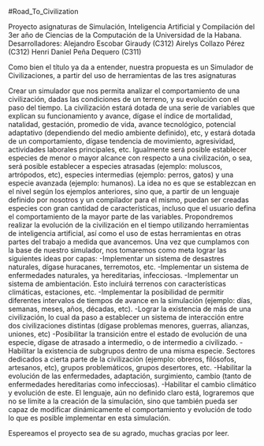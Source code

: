 #Road_To_Civilization

Proyecto asignaturas de Simulación, Inteligencia Artificial y Compilación del 3er año de Ciencias de la Computación de la Universidad de la Habana.
Desarrolladores:
Alejandro Escobar Giraudy (C312)
Airelys Collazo Pérez (C312)
Henri Daniel Peña Dequero (C311)

Como bien el título ya da a entender, nuestra propuesta es un Simulador de Civilizaciones, a partir del uso de herramientas de las tres asignaturas

Crear un simulador que nos permita analizar el comportamiento de una civilización, dadas las condiciones de un terreno, y su evolución con el paso del tiempo. La civilización estará dotada de una serie de variables que explican su funcionamiento y avance, dígase el índice de mortalidad, natalidad, gestación, promedio de vida, avance tecnológico, potencial adaptativo (dependiendo del medio ambiente definido), etc, y estará dotada de un comportamiento, dígase tendencia de movimiento, agresividad, actividades laborales principales, etc. Igualmente será posible establecer especies de menor o mayor alcance con respecto a una civilización, o sea, será posible establecer a especies atrasadas (ejemplo: moluscos, artrópodos, etc), especies intermedias (ejemplo: perros, gatos) y una especie avanzada (ejemplo: humanos). La idea no es que se establezcan en el nivel según los ejemplos anteriores, sino que, a partir de un lenguaje definido por nosotros y un compilador para el mismo, puedan ser creadas especies con gran cantidad de características, incluso que el usuario defina el comportamiento de la mayor parte de las variables. Propondremos realizar la evolución de la civilización en el tiempo utilizando herramientas de inteligencia artificial, así como el uso de estas herramientas en otras partes del trabajo a medida que avancemos.
Una vez que cumplamos con la base de nuestro simulador, nos tomaremos como meta lograr las siguientes ideas por capas:
-Implementar un sistema de desastres naturales, dígase huracanes, terremotos, etc.
-Implementar un sistema de enfermedades naturales, ya hereditarias, infecciosas.
-Implementar un sistema de ambientación. Esto incluirá terrenos con características climáticas, estaciones, etc.
-Implementar la posibilidad de permitir diferentes intervalos de tiempos de avance en la simulación (ejemplo: días, semanas, meses, años, décadas, etc).
-Lograr la existencia de más de una civilización, lo cual da paso a establecer un sistema de interacción entre dos civilizaciones distintas (dígase problemas menores, guerras, alianzas, uniones, etc)
-Posibilitar la transición entre el estado de evolución de una especie, dígase de atrasado a intermedio, o de intermedio a civilizado.
-Habilitar la existencia de subgrupos dentro de una misma especie. Sectores dedicados a cierta parte de la civilización (ejemplo: obreros, filósofos, artesanos, etc), grupos problemáticos, grupos desertores, etc.
-Habilitar la evolución de las enfermedades, adaptación, surgimiento, cambio (tanto de enfermedades hereditarias como infecciosas).
-Habilitar el cambio climático y evolución de este.
El lenguaje, aún no definido claro está, lograremos que no se limite a la creación de la simulación, sino que también pueda ser capaz de modificar dinámicamente el comportamiento y evolución de todo lo que es posible implementar en esta simulación.

Espereamos el proyecto sea de su agrado, muchas gracias por leer.
